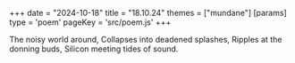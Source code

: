 +++
date = "2024-10-18"
title = "18.10.24"
themes = ["mundane"]
[params]
  type = 'poem'
  pageKey = 'src/poem.js'
+++

The noisy world around,
Collapses into deadened splashes,
Ripples at the donning buds,
Silicon meeting tides of sound.
